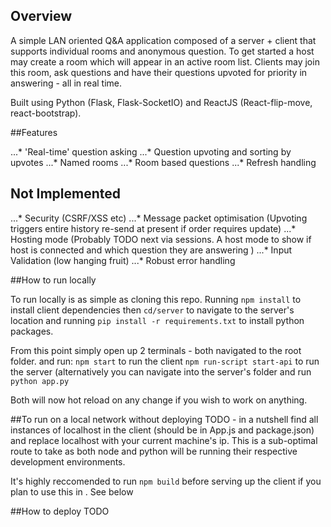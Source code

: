 ## Overview
A simple LAN oriented Q&A application composed of a  server + client that supports individual rooms and anonymous question. 
To get started a host may create a room which will appear in an active room list. Clients may join this room, ask questions and have their questions upvoted for priority in answering - all in real time.

Built using Python (Flask, Flask-SocketIO) and ReactJS (React-flip-move, react-bootstrap).

##Features

...* 'Real-time' question asking
...* Question upvoting and sorting by upvotes
...* Named rooms
...* Room based questions
...* Refresh handling

## Not Implemented

...* Security (CSRF/XSS etc)
...* Message packet optimisation (Upvoting triggers entire history re-send at present if order requires update)
...* Hosting mode (Probably TODO next via sessions. A host mode to show if host is connected and which question they are answering )
...* Input Validation (low hanging fruit)
...* Robust error handling

##How to run locally

To run locally is as simple as cloning this repo. Running `npm install` to install client dependencies then `cd/server` to navigate to the server's location and running `pip install -r requirements.txt` to install python packages.

From this point simply open up 2 terminals - both navigated to the root folder. and run:
`npm start` to run the client
`npm run-script start-api` to run the server (alternatively you can navigate into the server's folder and run `python app.py`

Both will now hot reload on any change if you wish to work on anything.

##To run on a local network without deploying
TODO - in a nutshell find all instances of localhost in the client (should be in App.js and package.json) and replace localhost with your current machine's ip. This is a sub-optimal route to take as both node and python will be running their respective development environments.

It's highly reccomended to run `npm build` before serving up the client if you plan to use this in . See below

##How to deploy
TODO

